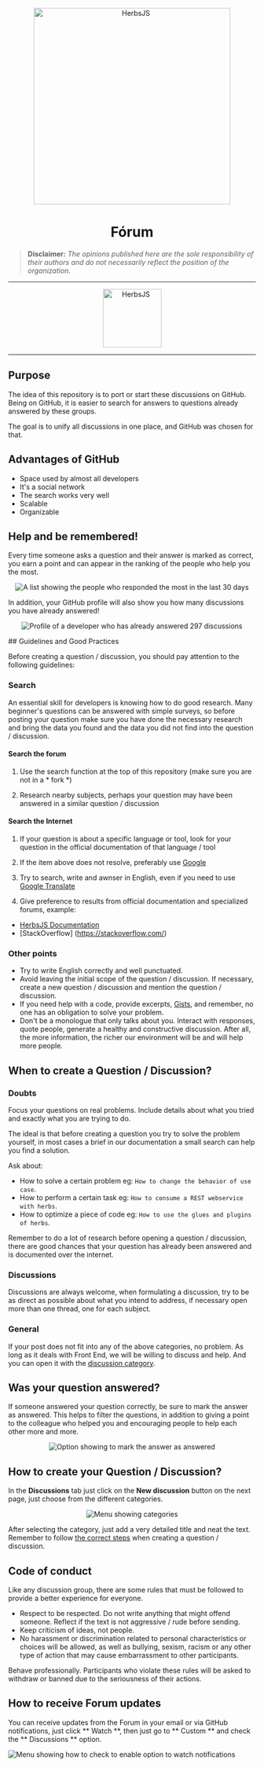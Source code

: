 <p align="center">
<img src="https://herbsjs.org/img/logo-herbsjs.png" width="400" alt="HerbsJS">
</p>
<h1 align="center">Fórum</h1>

> **Disclaimer:** _The opinions published here are the sole responsibility of their authors and do not necessarily reflect the position of the organization._

_____

<p align="center">
  <a href="https://github.com/herbsjs/forum/discussions"><img src="https://raw.githubusercontent.com/herbsjs/forum/main/assets/join.png" alt="HerbsJS" width="119" /></a>
</p>

_____

## Purpose

The idea of this repository is to port or start these discussions on GitHub. Being on GitHub, it is easier to search for answers to questions already answered by these groups.

The goal is to unify all discussions in one place, and GitHub was chosen for that.


## Advantages of GitHub

* Space used by almost all developers
* It's a social network
* The search works very well
* Scalable
* Organizable

## Help and be remembered!

Every time someone asks a question and their answer is marked as correct, you earn a point and can appear in the ranking of the people who help you the most.


<p align="center">
  <img src="https://raw.githubusercontent.com/herbsjs/forum/main/assets/ranking.png" alt="A list showing the people who responded the most in the last 30 days" />
</p>

In addition, your GitHub profile will also show you how many discussions you have already answered!

<p align="center">
  <img src="https://raw.githubusercontent.com/herbsjs/forum/main/assets/badge.png" alt="Profile of a developer who has already answered 297 discussions" />
</p>
## Guidelines and Good Practices

Before creating a question / discussion, you should pay attention to the following guidelines:

### Search

An essential skill for developers is knowing how to do good research. Many beginner's questions can be answered with simple surveys, so before posting your question make sure you have done the necessary research and bring the data you found and the data you did not find into the question / discussion.

#### Search the forum

1. Use the search function at the top of this repository (make sure you are not in a * fork *)

2. Research nearby subjects, perhaps your question may have been answered in a similar question / discussion

#### Search the Internet

1. If your question is about a specific language or tool, look for your question in the official documentation of that language / tool

2. If the item above does not resolve, preferably use [Google](https://www.google.com)

3. Try to search, write and awnser in English, even if you need to use [Google Translate](https://translate.google.com)

4. Give preference to results from official documentation and specialized forums, example:
  * [HerbsJS Documentation](https://herbsjs.org)
  * [StackOverflow] (https://stackoverflow.com/)

### Other points

* Try to write English correctly and well punctuated.
* Avoid leaving the initial scope of the question / discussion. If necessary, create a new question / discussion and mention the question / discussion.
* If you need help with a code, provide excerpts, [Gists](https://gist.github.com/), and remember, no one has an obligation to solve your problem.
* Don't be a monologue that only talks about you. Interact with responses, quote people, generate a healthy and constructive discussion. After all, the more information, the richer our environment will be and will help more people.

## When to create a Question / Discussion?

### Doubts

Focus your questions on real problems. Include details about what you tried and exactly what you are trying to do.

The ideal is that before creating a question you try to solve the problem yourself, in most cases a brief in our documentation a small search can help you find a solution.

Ask about:
- How to solve a certain problem eg: `How to change the behavior of use case`.
- How to perform a certain task eg: `How to consume a REST webservice with herbs`.
- How to optimize a piece of code eg: `How to use the glues and plugins of herbs`.

Remember to do a lot of research before opening a question / discussion, there are good chances that your question has already been answered and is documented over the internet.

### Discussions

Discussions are always welcome, when formulating a discussion, try to be as direct as possible about what you intend to address, if necessary open more than one thread, one for each subject.

### General

If your post does not fit into any of the above categories, no problem. As long as it deals with Front End, we will be willing to discuss and help. And you can open it with the [discussion category](https://github.com/herbsjs/forum/discussions/categories/general).

## Was your question answered?

If someone answered your question correctly, be sure to mark the answer as answered. This helps to filter the questions, in addition to giving a point to the colleague who helped you and encouraging people to help each other more and more.

<p align="center">
  <img src="https://raw.githubusercontent.com/herbsjs/forum/main/assets/mark-answer.png" alt="Option showing to mark the answer as answered" />
</p>

## How to create your Question / Discussion?

In the **Discussions** tab just click on the **New discussion** button on the next page, just choose from the different categories.

<p align="center">
  <img src="https://raw.githubusercontent.com/herbsjs/forum/main/assets/discussion-categories.png" alt="Menu showing categories" />
</p>

After selecting the category, just add a very detailed title and neat the text. Remember to follow [the correct steps](CONTRIBUTING.md) when creating a question / discussion.

## Code of conduct

Like any discussion group, there are some rules that must be followed to provide a better experience for everyone.

* Respect to be respected. Do not write anything that might offend someone. Reflect if the text is not aggressive / rude before sending.
* Keep criticism of ideas, not people.
* No harassment or discrimination related to personal characteristics or choices will be allowed, as well as bullying, sexism, racism or any other type of action that may cause embarrassment to other participants.

Behave professionally. Participants who violate these rules will be asked to withdraw or banned due to the seriousness of their actions.

## How to receive Forum updates

You can receive updates from the Forum in your email or via GitHub notifications, just click ** Watch **, then just go to ** Custom ** and check the ** Discussions ** option.

![Menu showing how to check to enable option to watch notifications](assets/watch.png)
